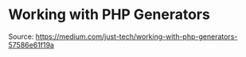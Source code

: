 # Working with PHP Generators

Source: https://medium.com/just-tech/working-with-php-generators-57586e61f19a

##
